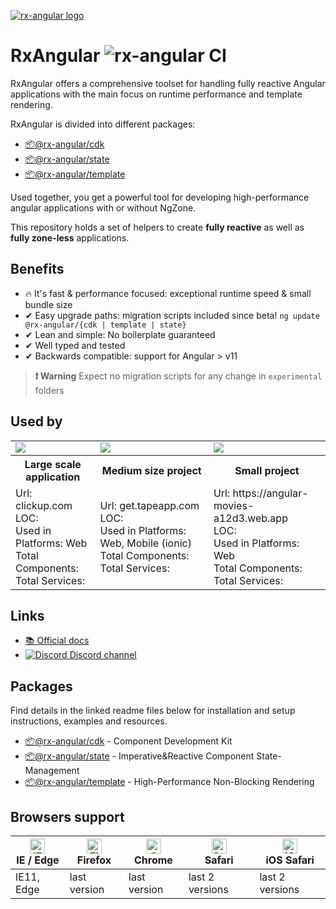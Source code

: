 [![rx-angular logo](https://raw.githubusercontent.com/rx-angular/rx-angular/main/docs/images/rx-angular_logo.png)](https://www.rx-angular.io/)

# RxAngular ![rx-angular CI](https://github.com/rx-angular/rx-angular/workflows/rx-angular%20CI/badge.svg?branch=main)

RxAngular offers a comprehensive toolset for handling fully reactive Angular applications with the main focus on runtime
performance and template rendering.

RxAngular is divided into different packages:

- [📦@rx-angular/cdk](https://github.com/rx-angular/rx-angular/tree/main/libs/cdk/README.md)
- [📦@rx-angular/state](https://github.com/rx-angular/rx-angular/tree/main/libs/state/README.md)
- [📦@rx-angular/template](https://github.com/rx-angular/rx-angular/tree/main/libs/template/README.md)

Used together, you get a powerful tool for developing high-performance angular applications with or without NgZone.

This repository holds a set of helpers to create **fully reactive** as well as **fully zone-less** applications.

## Benefits

 - 🔥 It's fast & performance focused: exceptional runtime speed & small bundle size
 - ✔ Easy upgrade paths: migration scripts included since beta! `ng update @rx-angular/{cdk | template | state}`
 - ✔ Lean and simple: No boilerplate guaranteed
 - ✔ Well typed and tested
 - ✔ Backwards compatible: support for Angular > v11

> **❗ Warning**
> Expect no migration scripts for any change in `experimental` folders
## Used by
<table style="width:100%">
  <tr>
    <td><img src="https://clickup.com/landing/images/logo-clickup_color.svg"></td>
    <td><img src="https://media-exp1.licdn.com/dms/image/C4D0BAQEexCZaCyeDYg/company-logo_200_200/0/1626433899897?e=1652918400&v=beta&t=zjTJehE51V39-IaRRaaK_uBzLqcdTr2wsm7YpLLleUQ"></td>
    <td><img src="https://avatars.githubusercontent.com/u/1733746?s=200&v=4"></td>
  </tr>
   <tr>
    <th>Large scale application</th>
    <th>Medium size project</th>
    <th>Small project</th>
  </tr>
  <tr>
    <td>
      Url: clickup.com <br/>
      LOC: <br/>
      Used in Platforms: Web<br/>
      Total Components: <br/>
      Total Services: <br/>
    </td>
    <td>
      Url: get.tapeapp.com<br/>
      LOC: <br/>
      Used in Platforms: Web, Mobile (ionic)<br/>
      Total Components: <br/>
      Total Services: <br/>
    </td>
    <td> 
      Url: https://angular-movies-a12d3.web.app <br/>
      LOC: <br/>
      Used in Platforms: Web<br/>
      Total Components: <br/>
      Total Services: <br/>
    </td>
  </tr>
</table>

## Links

- [📚 Official docs](https://www.rx-angular.io/)
- [![Discord](https://icongr.am/material/discord.svg?size=16&color=7289da) Discord channel](https://discord.com/invite/XWWGZsQ)

## Packages

Find details in the linked readme files below for installation and setup instructions, examples and resources.

- [📦@rx-angular/cdk](https://github.com/rx-angular/rx-angular/tree/main/libs/cdk/README.md) - Component Development Kit
- [📦@rx-angular/state](https://github.com/rx-angular/rx-angular/tree/main/libs/state/README.md) - Imperative&Reactive Component State-Management
- [📦@rx-angular/template](https://github.com/rx-angular/rx-angular/tree/main/libs/template/README.md) - High-Performance Non-Blocking Rendering

## Browsers support

| [<img src="https://raw.githubusercontent.com/alrra/browser-logos/master/src/edge/edge_48x48.png" alt="IE / Edge" width="24px" height="24px" />](http://godban.github.io/browsers-support-badges/)<br/>IE / Edge | [<img src="https://raw.githubusercontent.com/alrra/browser-logos/master/src/firefox/firefox_48x48.png" alt="Firefox" width="24px" height="24px" />](http://godban.github.io/browsers-support-badges/)<br/>Firefox | [<img src="https://raw.githubusercontent.com/alrra/browser-logos/master/src/chrome/chrome_48x48.png" alt="Chrome" width="24px" height="24px" />](http://godban.github.io/browsers-support-badges/)<br/>Chrome | [<img src="https://raw.githubusercontent.com/alrra/browser-logos/master/src/safari/safari_48x48.png" alt="Safari" width="24px" height="24px" />](http://godban.github.io/browsers-support-badges/)<br/>Safari | [<img src="https://raw.githubusercontent.com/alrra/browser-logos/master/src/safari-ios/safari-ios_48x48.png" alt="iOS Safari" width="24px" height="24px" />](http://godban.github.io/browsers-support-badges/)<br/>iOS Safari |
| --------- | --------- | --------- | --------- | --------- |
| IE11, Edge| last version| last version| last 2 versions| last 2 versions
